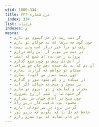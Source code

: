 ```yaml
---
utid: 1000-334
title: غزل شماره ۳۳۴
_index: 334
list: غزلیات
indexes: م
mesra:
  - گر دست رسد در خم گیسوی تو بازم
  - چون گوی چه سرها که به چوگان تو بازم
  - زلف تو مرا عمر دراز است ولی نیست
  - در دست سر مویی از این زلف درازم
  - پروانه راحت بده ای شمع که امشب
  - از آتش دل پیش تو چون شمع گدازم
  - آن دم که به یک خنده دهم جان چو صراحی
  - مستانِ تو خواهم که گزارند نمازم
  - چون نیست نماز من آلوده نمازی
  - در میکده زان کم نشود سوز و گدازم
  - در مسجد و میخانه خیالت اگر آید
  - محراب و کمانچه ز دو ابروی تو سازم
  - گر خلوت ما را شبی از رخ بفروزی
  - چون صبح در آفاق جهان سر بفرازم
  - محمود بود عاقبت کار درین راه
  - گر سر برود در سر سودای ایازم
  - حافظ غم دل با که بگویم که درین دَور
  - جز جام نَشاید که بود مَحرمِ رازم
---
```

